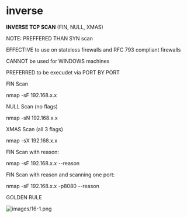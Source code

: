    

# inverse

  

**INVERSE TCP SCAN** (FIN, NULL, XMAS)

NOTE: PREFFERED THAN SYN scan

EFFECTIVE to use on stateless firewalls and RFC 793 compliant firewalls

CANNOT be used for WINDOWS machines

PREFERRED to be execudet via PORT BY PORT

FIN Scan

nmap -sF 192.168.x.x

NULL Scan (no flags)

nmap -sN 192.168.x.x

XMAS Scan (all 3 flags)

nmap -sX 192.168.x.x

FIN Scan with reason:

nmap -sF 192.168.x.x --reason

FIN Scan with reason and scanning one port:

nmap -sF 192.168.x.x -p8080 --reason

GOLDEN RULE

![images/16-1.png](16-1.png)